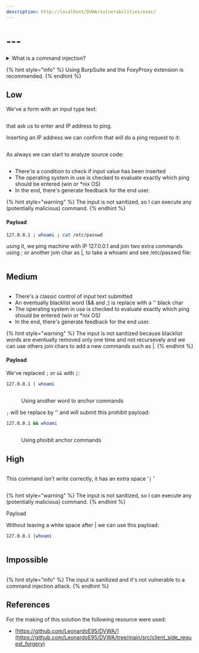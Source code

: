 ```yaml
---
description: http://localhost/DVWA/vulnerabilities/exec/
---
```


# ---

<details>

<summary>What is a command injection?</summary>

Command injection is a type of security vulnerability that occurs when an attacker is able to inject and execute arbitrary commands or code into a software application. This vulnerability is typically found in applications that accept and process input from users or other untrusted sources without proper validation or sanitization.

The most common form of command injection involves the exploitation of input fields or parameters that are used to construct system commands. When the application fails to properly validate or sanitize user input, an attacker can inject malicious commands that get executed by the underlying system with the privileges of the application.

</details>

{% hint style="info" %}
Using BurpSuite and the FoxyProxy extension is recommended.
{% endhint %}

## Low

We've a form with an input type text:

<figure><img src="../.gitbook/assets/image (64).png" alt=""><figcaption></figcaption></figure>

that ask us to enter and IP address to ping.

Inserting an IP address we can confirm that will do a ping request to it:

<figure><img src="../.gitbook/assets/image (65).png" alt=""><figcaption></figcaption></figure>

As always we can start to analyze source code:

<figure><img src="../.gitbook/assets/image (66).png" alt=""><figcaption></figcaption></figure>

* There'is a condition to check if input value has been inserted
* The operating system in use is checked to evaluate exactly which ping should be entered (win or \*nix OS)
* In the end, there's generate feedback for the end user.

{% hint style="warning" %}
The input is not sanitized, so I can execute any (potentially malicious) command.
{% endhint %}

#### Payload

```bash
127.0.0.1 ; whoami ; cat /etc/passwd
```

using it, we ping machine with IP 127.0.0.1 and join two extra commands using ; or another join char as |, to take a whoami and see /etc/passwd file:

<figure><img src="../.gitbook/assets/image (67).png" alt=""><figcaption></figcaption></figure>

## Medium



<figure><img src="../.gitbook/assets/image (68).png" alt=""><figcaption></figcaption></figure>

* There's a classic control of input text submitted
* An eventually blacklist word (&& and ;) is replace with a '' black char
* The operating system in use is checked to evaluate exactly which ping should be entered (win or \*nix OS)
* In the end, there's generate feedback for the end user.

{% hint style="warning" %}
The input is not sanitized because blacklist words are eventually removed only one time and not recursevely and we can use others join chars to add a new commands such as |.
{% endhint %}

#### Payload

We've replaced `;` or `&&` with `|`:

```bash
127.0.0.1 | whoami
```

<figure><img src="../.gitbook/assets/image (69).png" alt=""><figcaption><p>Using another word to anchor commands</p></figcaption></figure>

`;` will be replace by '' and will submit this prohibit payload:

```bash
127.0.0.1 && whoami
```

<figure><img src="../.gitbook/assets/image (70).png" alt=""><figcaption><p>Using phoibit anchor commands</p></figcaption></figure>

## High



<figure><img src="../.gitbook/assets/image (71).png" alt=""><figcaption></figcaption></figure>



This command isn't write correctly, it has an extra space '`|`  '&#x20;

<div align="left"><figure><img src="../.gitbook/assets/image (72).png" alt=""><figcaption></figcaption></figure></div>





{% hint style="warning" %}
The input is not sanitized, so I can execute any (potentially malicious) command.
{% endhint %}

Payload

Without leaving a white space after | we can use this payload:

```bash
127.0.0.1 |whoami
```

<figure><img src="../.gitbook/assets/image (73).png" alt=""><figcaption></figcaption></figure>

## Impossible



<figure><img src="../.gitbook/assets/image (74).png" alt=""><figcaption></figcaption></figure>



{% hint style="info" %}
The input is sanitized and it's not vulnerable to a command injection attack.
{% endhint %}

## References

For the making of this solution the following resource were used:

* [https://github.com/LeonardoE95/DVWA/](https://github.com/LeonardoE95/DVWA/tree/main/src/client_side_request_forgery)
